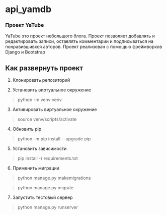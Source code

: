 # api_yamdb

### Проект YaTube

YaTube это проект небольшого блога. 
Проект позволяет добавлять и редактировать записи, оставлять комментарии 
и подписываться на понравившивхся авторов. Проект реализован с помощью фреймворков Django и Bootstrap

## Как развернуть проект

1. Клонировать репозиторий

2. Установить виртуальное окружение

> python -m venv venv

3. Активировать виртуальное окружение

> source venv/scripts/activate

4. Обновить pip

> python -m pip install --upgrade pip

5. Установить зависимости

> pip install -r requirements.txt

6. Применить миграции

> python manage.py makemigrations

> python manage.py migrate

7. Запустить тестовый сервер

> python manage.py runserver
